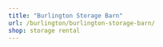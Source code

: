```yaml
---
title: "Burlington Storage Barn"
url: /burlington/burlington-storage-barn/
shop: storage rental
---
```

